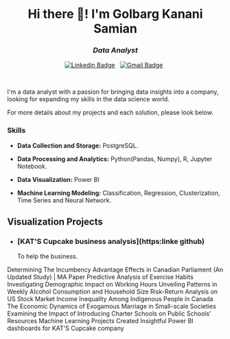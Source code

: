 <h1 align="center">Hi there 👋! I'm Golbarg Kanani Samian</h1>

<h3 align="center"><i>Data Analyst</i></h3>

<div align="center">

[![Linkedin Badge](https://img.shields.io/badge/LinkedIn-0077B5?style=flat&logo=linkedin&logoColor=white)](https://www.linkedin.com/in/golbargkananisamian/)&nbsp;&nbsp;
[![Gmail Badge](https://img.shields.io/badge/Gmail-D14836?style=flat&logo=gmail&logoColor=white&link=mailto:golbarg.kanani.samian@gmail.com)](golbarg.kanani.samian@gmail.com)&nbsp;&nbsp;

</div>

<br>

I'm a data analyst with a passion for bringing data insights into a company, looking for expanding my skills in the data science world.

For more details about my projects and each solution, please look below.

### Skills

* **Data Collection and Storage:** PostgreSQL.

* **Data Processing and Analytics:** Python(Pandas, Numpy), R, Jupyter Notebook.

* **Data Visualization:** Power BI
  
* **Machine Learning Modeling:** Classification, Regression, Clusterization, Time Series and Neural Network.

## Visualization Projects

* ### [KAT'S Cupcake business analysis](https:linke github)

	To help the business.

Determining The Incumbency Advantage Effects in Canadian Parliament (An Updated Study) | MA Paper
Predictive Analysis of Exercise Habits
Investigating Demographic Impact on Working Hours
Unveiling Patterns in Weekly Alcohol Consumption and Household Size
Risk-Return Analysis on US Stock Market
Income Inequality Among Indigenous People in Canada
The Economic Dynamics of Exogamous Marriage in Small-scale Societies
Examining the Impact of Introducing Charter Schools on Public Schools’ Resources
Machine Learning Projects
Created Insightful Power BI dashboards for KAT'S Cupcake company



